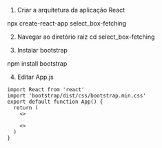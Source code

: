 1. Criar a arquitetura da aplicação React

npx create-react-app select_box-fetching

2. Navegar ao diretório raiz
   cd select_box-fetching

3. Instalar bootstrap

npm install bootstrap

4. Editar App.js

```
import React from 'react'
import 'bootstrap/dist/css/bootstrap.min.css'
export default function App() {
  return (
    <>

    <>
  )
}
```
